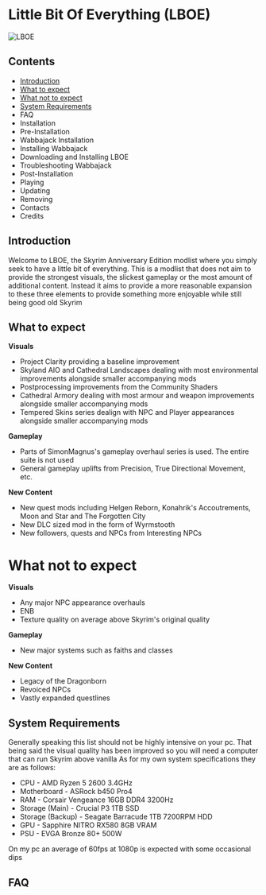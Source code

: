 # Little Bit Of Everything (LBOE)
![LBOE](https://github.com/Ferroxius/LBOE/assets/88400328/3fcd0756-04a2-4dde-9f60-b38cbb74e524)

## Contents
- [Introduction](#introduction)
- [What to expect](#what-to-expect)
- [What not to expect](#what-not-to-expect)
- [System Requirements](#system-requirements)
- FAQ
- Installation
- Pre-Installation
- Wabbajack Installation
- Installing Wabbajack
- Downloading and Installing LBOE
- Troubleshooting Wabbajack
- Post-Installation
- Playing
- Updating
- Removing
- Contacts
- Credits


## Introduction
Welcome to LBOE, the Skyrim Anniversary Edition modlist where you simply seek to have a little bit of everything. This is a modlist that does not aim to provide the strongest visuals, the slickest gameplay or the most amount of additional content. Instead it aims to provide a more reasonable expansion to these three elements to provide something more enjoyable while still being good old Skyrim

## What to expect
**Visuals**
- Project Clarity providing a baseline improvement
- Skyland AIO and Cathedral Landscapes dealing with most environmental improvements alongside smaller accompanying mods
- Postprocessing improvements from the Community Shaders
- Cathedral Armory dealing with most armour and weapon improvements alongside smaller accompanying mods
- Tempered Skins series dealign with NPC and Player appearances alongside smaller accompanying mods

**Gameplay**
- Parts of SimonMagnus's gameplay overhaul series is used. The entire suite is not used
- General gameplay uplifts from Precision, True Directional Movement, etc.

**New Content**
- New quest mods including Helgen Reborn, Konahrik's Accoutrements, Moon and Star and The Forgotten City
- New DLC sized mod in the form of Wyrmstooth
- New followers, quests and NPCs from Interesting NPCs


# What not to expect
**Visuals**
- Any major NPC appearance overhauls
- ENB
- Texture quality on average above Skyrim's original quality

**Gameplay**
- New major systems such as faiths and classes

**New Content**
- Legacy of the Dragonborn
- Revoiced NPCs
- Vastly expanded questlines


## System Requirements
Generally speaking this list should not be highly intensive on your pc. That being said the visual quality has been improved so you will need a computer that can run Skyrim above vanilla
As for my own system specifications they are as follows:
- CPU               - AMD Ryzen 5 2600 3.4GHz
- Motherboard       - ASRock b450 Pro4
- RAM               - Corsair Vengeance 16GB DDR4 3200Hz
- Storage (Main)    - Crucial P3 1TB SSD
- Storage (Backup)  - Seagate Barracude 1TB 7200RPM HDD
- GPU               - Sapphire NITRO RX580 8GB VRAM
- PSU               - EVGA Bronze 80+ 500W

On my pc an average of 60fps at 1080p is expected with some occasional dips


## FAQ
